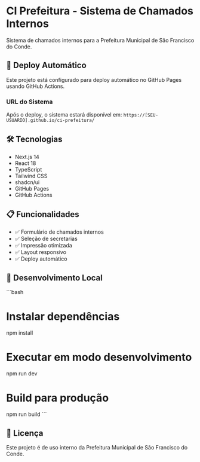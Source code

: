 # CI Prefeitura - Sistema de Chamados Internos

Sistema de chamados internos para a Prefeitura Municipal de São Francisco do Conde.

## 🚀 Deploy Automático

Este projeto está configurado para deploy automático no GitHub Pages usando GitHub Actions.

### URL do Sistema
Após o deploy, o sistema estará disponível em:
`https://[SEU-USUARIO].github.io/ci-prefeitura/`

## 🛠️ Tecnologias

- Next.js 14
- React 18
- TypeScript
- Tailwind CSS
- shadcn/ui
- GitHub Pages
- GitHub Actions

## 📋 Funcionalidades

- ✅ Formulário de chamados internos
- ✅ Seleção de secretarias
- ✅ Impressão otimizada
- ✅ Layout responsivo
- ✅ Deploy automático

## 🔧 Desenvolvimento Local

\`\`\`bash
# Instalar dependências
npm install

# Executar em modo desenvolvimento
npm run dev

# Build para produção
npm run build
\`\`\`

## 📄 Licença

Este projeto é de uso interno da Prefeitura Municipal de São Francisco do Conde.
